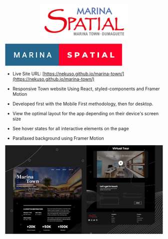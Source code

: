 <p align="center" display="flex">
    <img height="auto" width="auto" src="/src/img/MarinaLogo.png"/>
</p>

<p align="left">
    <img height="auto" width="auto" src="/src/img/Badge.svg"/>
</p>

- Live Site URL: [https://nekuso.github.io/marina-town/](https://nekuso.github.io/marina-town/)

- Responsive Town website Using React, styled-components and Framer Motion
- Developed first with the Mobile First methodology, then for desktop.
- View the optimal layout for the app depending on their device's screen size
- See hover states for all interactive elements on the page
- Parallaxed background using Framer Motion


![preview img](/preview.png)
